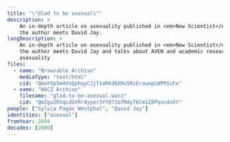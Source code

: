 ```yaml
---
title: "\"Glad to be asexual\""
description: >
    An in-depth article on asexuality published in <em>New Scientist</em> where
    the author meets David Jay.
longDescription: >
    An in-depth article on asexuality published in <em>New Scientist</em> where
    the author meets David Jay and talks about AVEN and academic research on
    asexuality
files:
  - name: "Browsable Archive"
    mediaType: "text/html"
    cid: "QmaYVp5m4VnQphqyCJjTioRKd6XHv5RzErauopLWPRSuFe"
  - name: "WACZ Archive"
    filename: "glad-to-be-asexual.wacz"
    cid: "QmZgu2RVqLdGYRr4yyer3YYQ71b7MdyT6Cm1Z8PqncdoVt"
people: ["Sylvia Pagán Westphal", "David Jay"]
identities: ["asexual"]
fromYear: 2004
decades: [2000]
---
```

